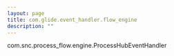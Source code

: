 ```yaml
---
layout: page
title: com.glide.event_handler.flow_engine
description: ""
---
```

com.snc.process_flow.engine.ProcessHubEventHandler